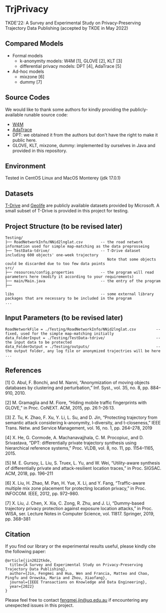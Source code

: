 # TrjPrivacy
TKDE'22: A Survey and Experimental Study on Privacy-Preserving Trajectory Data Publishing (accepted by TKDE in May 2022)

## Compared Models
- Formal models
  - k-anonymity models: W4M [1], GLOVE [2], KLT [3]
  - differential privacy models: DPT [4], AdaTrace [5]
- Ad-hoc models
  - mixzone [6]
  - dummy [7]

## Source Codes
We would like to thank some authors for kindly providing the publicly-available runable source code:
- [W4M](https://kdd.isti.cnr.it/W4M/)
- [AdaTrace](https://github.com/git-disl/AdaTrace)
- DPT: we obtained it from the authors but don't have the right to make it public here. 
- GLOVE, KLT, mixzone, dummy: implemented by ourselves in Java and provided in this repository.

## Environment
Tested in CentOS Linux and MacOS Monterey (jdk 17.0.1)

## Datasets
[T-Drive](https://www.microsoft.com/en-us/research/publication/t-drive-trajectory-data-sample/) and [Geolife](https://www.microsoft.com/en-us/download/details.aspx?id=52367) are publicly available datasets provided by Microsoft.
A small subset of T-Drive is provided in this project for testing.

## Project Structure (to be revised later)
    Testing/                                  
    ├── RoadNetworkInfo/NNid2lnglat.csv        -- the road network information used for simple map-matching as the data preprosseing
    ├── TestData-tdrive/                       -- T-Drive dataset including 600 objects' one-week trajectory
                                                  Note that some objects could be discarded due to too few data points
    src/                                      
    ├── resources/config.properties            -- the program will read parameters here (modify it according to your requirements)
    ├── main/Main.java                         -- the entry of the program
    ├── 
    
    libs                                       -- some external library packages that are necessary to be included in the program
    ...                 

## Input Parameters (to be revised later)

    RoadNetworkFile = ./Testing/RoadNetworkInfo/NNid2lnglat.csv         -- fixed, used for the simple map-matching initially
    data_FolderInput = ./Testing/TestData-tdrive/                       -- the input data to be protected
    data_FolderOutput = ./Testing/outputs/                              -- the output folder, any log file or anonymized trajectries will be here
    ...

## References
[1] O. Abul, F. Bonchi, and M. Nanni, “Anonymization of moving objects databases by clustering and perturbation,” Inf. Syst., vol. 35, no. 8, pp. 884–910, 2010.

[2] M. Gramaglia and M. Fiore, “Hiding mobile traffic fingerprints with GLOVE,” in Proc. CoNEXT. ACM, 2015, pp. 26:1–26:13.

[3] Z. Tu, K. Zhao, F. Xu, Y. Li, L. Su, and D. Jin, “Protecting trajectory from semantic attack considering k-anonymity, l-diversity, and t-closeness,” IEEE Trans. Netw. and Service Management, vol. 16, no. 1, pp. 264–278, 2019

[4] X. He, G. Cormode, A. Machanavajjhala, C. M. Procopiuc, and D. Srivastava, “DPT: differentially private trajectory synthesis using hierarchical reference systems,” Proc. VLDB, vol. 8, no. 11, pp. 1154–1165, 2015.

[5] M. E. Gursoy, L. Liu, S. Truex, L. Yu, and W. Wei, “Utility-aware synthesis of differentially private and attack-resilient location traces,” in Proc. SIGSAC. ACM, 2018, pp. 196–211

[6] X. Liu, H. Zhao, M. Pan, H. Yue, X. Li, and Y. Fang, “Traffic-aware multiple mix zone placement for protecting location privacy,” in Proc. INFOCOM. IEEE, 2012, pp. 972–980.

[7] X. Liu, J. Chen, X. Xia, C. Zong, R. Zhu, and J. Li, “Dummy-based trajectory privacy protection against exposure location attacks,” in Proc. WISA, ser. Lecture Notes in Computer Science, vol. 11817. Springer, 2019, pp. 368–381

## Citation

If you find our library or the experimental results useful, please kindly cite the following paper:
```
@article{jin2022tkde,
  title={A Survey and Experimental Study on Privacy-Preserving Trajectory Data Publishing},
  author={Jin, Fengmei and Hua, Wen and Francia, Matteo and Chao, Pingfu and Orowska, Maria and Zhou, Xiaofang},
  journal={IEEE Transactions on Knowledge and Data Engineering},
  year={2022}
}
```

Please feel free to contact fengmei.jin@uq.edu.au if encountering any unexpected issues in this project.
